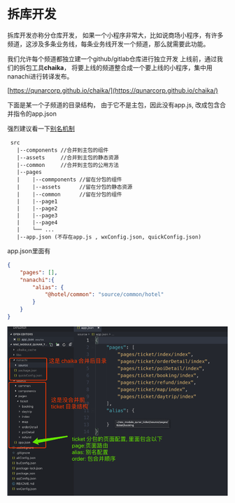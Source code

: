 # 拆库开发

拆库开发亦称分仓库开发， 如果一个小程序非常大，比如说商场小程序，有许多频道，这涉及多条业务线，每条业务线开发一个频道，那么就需要此功能。

我们允许每个频道都独立建一个github/gitlab仓库进行独立开发
上线前，通过我们的拆包工具**chaika**， 将要上线的频道整合成一个要上线的小程序，集中用nanachi进行转译发布。

 [https://qunarcorp.github.io/chaika/](https://qunarcorp.github.io/chaika/)


 下面是某一个子频道的目录结构， 由于它不是主包，因此没有app.js, 改成包含合并指令的app.json

 强烈建议看一下[别名机制](./alias.md)

```
 src
   |--components //合并到主包的组件
   |--assets     //合并到主包的静态资源
   |--common     //合并到主包的公用方法
   |--pages
   |    |--commponents //留在分包的组件
   |    |--assets      //留在分包的静态资源
   |    |--common      //留在分包的组件
   |    |--page1
   |    |--page2
   |    |--page3
   |    |--page4
   |    └── ...
   |--app.json (不存在app.js , wxConfig.json, quickConfig.json)
```

app.json里面有

```json
{
    "pages": [],
    "nanachi":{
        "alias": {
            "@hotel/common": "source/common/hotel"
        }
    }
}
```
![json](./chaika.png)


